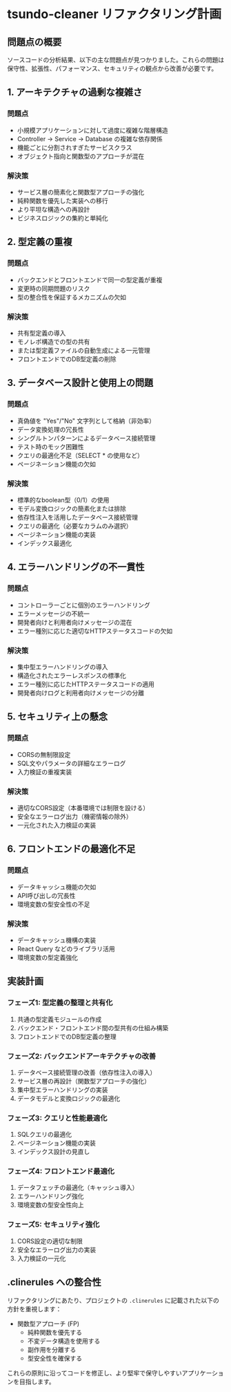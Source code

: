 # tsundo-cleaner リファクタリング計画

## 問題点の概要

ソースコードの分析結果、以下の主な問題点が見つかりました。これらの問題は保守性、拡張性、パフォーマンス、セキュリティの観点から改善が必要です。

## 1. アーキテクチャの過剰な複雑さ

### 問題点
- 小規模アプリケーションに対して過度に複雑な階層構造
- Controller → Service → Database の複雑な依存関係
- 機能ごとに分割されすぎたサービスクラス
- オブジェクト指向と関数型のアプローチが混在

### 解決策
- サービス層の簡素化と関数型アプローチの強化
- 純粋関数を優先した実装への移行
- より平坦な構造への再設計
- ビジネスロジックの集約と単純化

## 2. 型定義の重複

### 問題点
- バックエンドとフロントエンドで同一の型定義が重複
- 変更時の同期問題のリスク
- 型の整合性を保証するメカニズムの欠如

### 解決策
- 共有型定義の導入
- モノレポ構造での型の共有
- または型定義ファイルの自動生成による一元管理
- フロントエンドでのDB型定義の削除

## 3. データベース設計と使用上の問題

### 問題点
- 真偽値を "Yes"/"No" 文字列として格納（非効率）
- データ変換処理の冗長性
- シングルトンパターンによるデータベース接続管理
- テスト時のモック困難性
- クエリの最適化不足（SELECT * の使用など）
- ページネーション機能の欠如

### 解決策
- 標準的なboolean型（0/1）の使用
- モデル変換ロジックの簡素化または排除
- 依存性注入を活用したデータベース接続管理
- クエリの最適化（必要なカラムのみ選択）
- ページネーション機能の実装
- インデックス最適化

## 4. エラーハンドリングの不一貫性

### 問題点
- コントローラーごとに個別のエラーハンドリング
- エラーメッセージの不統一
- 開発者向けと利用者向けメッセージの混在
- エラー種別に応じた適切なHTTPステータスコードの欠如

### 解決策
- 集中型エラーハンドリングの導入
- 構造化されたエラーレスポンスの標準化
- エラー種別に応じたHTTPステータスコードの適用
- 開発者向けログと利用者向けメッセージの分離

## 5. セキュリティ上の懸念

### 問題点
- CORSの無制限設定
- SQL文やパラメータの詳細なエラーログ
- 入力検証の重複実装

### 解決策
- 適切なCORS設定（本番環境では制限を設ける）
- 安全なエラーログ出力（機密情報の除外）
- 一元化された入力検証の実装

## 6. フロントエンドの最適化不足

### 問題点
- データキャッシュ機能の欠如
- API呼び出しの冗長性
- 環境変数の型安全性の不足

### 解決策
- データキャッシュ機構の実装
- React Query などのライブラリ活用
- 環境変数の型定義強化

## 実装計画

### フェーズ1: 型定義の整理と共有化
1. 共通の型定義モジュールの作成
2. バックエンド・フロントエンド間の型共有の仕組み構築
3. フロントエンドでのDB型定義の整理

### フェーズ2: バックエンドアーキテクチャの改善
1. データベース接続管理の改善（依存性注入の導入）
2. サービス層の再設計（関数型アプローチの強化）
3. 集中型エラーハンドリングの実装
4. データモデルと変換ロジックの最適化

### フェーズ3: クエリと性能最適化
1. SQLクエリの最適化
2. ページネーション機能の実装
3. インデックス設計の見直し

### フェーズ4: フロントエンド最適化
1. データフェッチの最適化（キャッシュ導入）
2. エラーハンドリング強化
3. 環境変数の型安全性向上

### フェーズ5: セキュリティ強化
1. CORS設定の適切な制限
2. 安全なエラーログ出力の実装
3. 入力検証の一元化

## .clinerules への整合性

リファクタリングにあたり、プロジェクトの `.clinerules` に記載された以下の方針を重視します：

- 関数型アプローチ (FP)
  - 純粋関数を優先する
  - 不変データ構造を使用する
  - 副作用を分離する
  - 型安全性を確保する

これらの原則に沿ってコードを修正し、より堅牢で保守しやすいアプリケーションを目指します。
